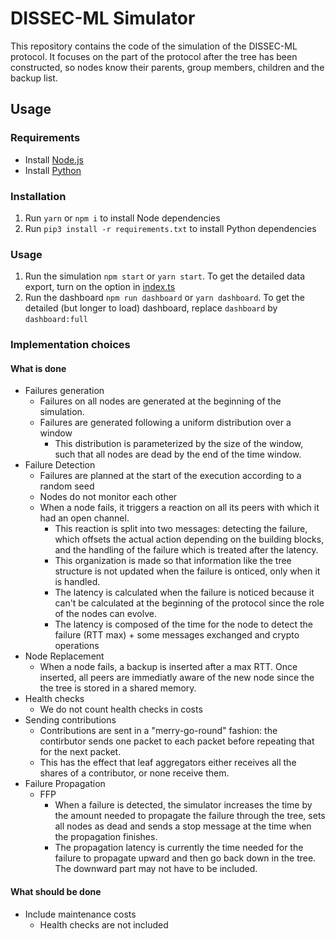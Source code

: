 # DISSEC-ML Simulator

This repository contains the code of the simulation of the DISSEC-ML protocol.
It focuses on the part of the protocol after the tree has been constructed, so nodes know their parents, group members, children and the backup list.

## Usage

### Requirements

- Install [Node.js](https://nodejs.org/en/)
- Install [Python](https://www.python.org/downloads/)

### Installation

1. Run `yarn` or `npm i` to install Node dependencies
2. Run `pip3 install -r requirements.txt` to install Python dependencies

### Usage

1. Run the simulation `npm start` or `yarn start`. To get the detailed data export, turn on the option in [index.ts](src/index.ts)
2. Run the dashboard `npm run dashboard` or `yarn dashboard`. To get the detailed (but longer to load) dashboard, replace `dashboard` by `dashboard:full`

### Implementation choices

#### What is done

- Failures generation
  - Failures on all nodes are generated at the beginning of the simulation.
  - Failures are generated following a uniform distribution over a window
    - This distribution is parameterized by the size of the window, such that all nodes are dead by the end of the time window.
- Failure Detection
  - Failures are planned at the start of the execution according to a random seed
  - Nodes do not monitor each other
  - When a node fails, it triggers a reaction on all its peers with which it had an open channel.
    - This reaction is split into two messages: detecting the failure, which offsets the actual action depending on the building blocks, and the handling of the failure which is treated after the latency.
    - This organization is made so that information like the tree structure is not updated when the failure is onticed, only when it is handled.
    - The latency is calculated when the failure is noticed because it can't be calculated at the beginning of the protocol since the role of the nodes can evolve.
    - The latency is composed of the time for the node to detect the failure (RTT max) + some messages exchanged and crypto operations
- Node Replacement
  - When a node fails, a backup is inserted after a max RTT. Once inserted, all peers are immediatly aware of the new node since the the tree is stored in a shared memory.
- Health checks
  - We do not count health checks in costs
- Sending contributions
  - Contributions are sent in a "merry-go-round" fashion: the contirbutor sends one packet to each packet before repeating that for the next packet.
  - This has the effect that leaf aggregators either receives all the shares of a contributor, or none receive them.
- Failure Propagation
  - FFP
    - When a failure is detected, the simulator increases the time by the amount needed to propagate the failure through the tree, sets all nodes as dead and sends a stop message at the time when the propagation finishes.
    - The propagation latency is currently the time needed for the failure to propagate upward and then go back down in the tree. The downward part may not have to be included.

#### What should be done

- Include maintenance costs
  - Health checks are not included
